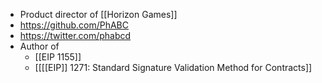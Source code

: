 - Product director of [[Horizon Games]]
- https://github.com/PhABC
- https://twitter.com/phabcd
- Author of
    - [[EIP 1155]]
    - [[[[EIP]] 1271: Standard Signature Validation Method for Contracts]]
